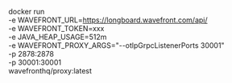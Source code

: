 docker run \
   -e WAVEFRONT_URL=https://longboard.wavefront.com/api/ \
   -e WAVEFRONT_TOKEN=xxx \
   -e JAVA_HEAP_USAGE=512m \
   -e WAVEFRONT_PROXY_ARGS="--otlpGrpcListenerPorts 30001" \
   -p 2878:2878 \
   -p 30001:30001 \
   wavefronthq/proxy:latest
